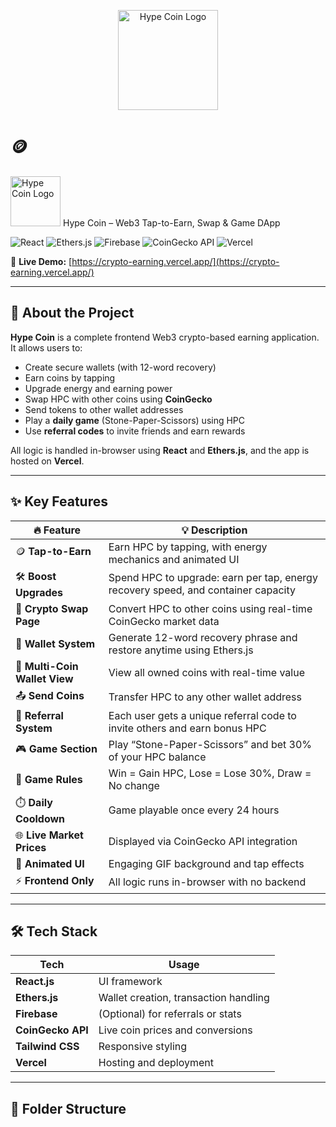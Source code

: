 <p align="center">
  <img src="https://crypto-earning.vercel.app/static/media/hpcimg1.03ddabc360914d5c337e.png" alt="Hype Coin Logo" width="160" />
</p>

# 🪙   
<img src="https://crypto-earning.vercel.app/static/media/hpcimg1.03ddabc360914d5c337e.png" alt="Hype Coin Logo" width="80" />
 Hype Coin – Web3 Tap-to-Earn, Swap & Game DApp

![React](https://img.shields.io/badge/React-20232A?style=for-the-badge&logo=react)
![Ethers.js](https://img.shields.io/badge/Ethers.js-Ethereum-blue?style=for-the-badge)
![Firebase](https://img.shields.io/badge/Firebase-ffca28?style=for-the-badge&logo=firebase)
![CoinGecko API](https://img.shields.io/badge/Data%20From-CoinGecko-green?style=for-the-badge)
![Vercel](https://img.shields.io/badge/Hosted_on-Vercel-black?style=for-the-badge&logo=vercel)

🔗 **Live Demo:** [https://crypto-earning.vercel.app/](https://crypto-earning.vercel.app/)

---

## 📖 About the Project

**Hype Coin** is a complete frontend Web3 crypto-based earning application. It allows users to:

- Create secure wallets (with 12-word recovery)
- Earn coins by tapping
- Upgrade energy and earning power
- Swap HPC with other coins using **CoinGecko**
- Send tokens to other wallet addresses
- Play a **daily game** (Stone-Paper-Scissors) using HPC
- Use **referral codes** to invite friends and earn rewards

All logic is handled in-browser using **React** and **Ethers.js**, and the app is hosted on **Vercel**.

---

## ✨ Key Features

| 🔥 Feature                      | 💡 Description |
|--------------------------------|----------------|
| 🪙 **Tap-to-Earn**              | Earn HPC by tapping, with energy mechanics and animated UI |
| 🛠️ **Boost Upgrades**          | Spend HPC to upgrade: earn per tap, energy recovery speed, and container capacity |
| 🔄 **Crypto Swap Page**         | Convert HPC to other coins using real-time CoinGecko market data |
| 💼 **Wallet System**            | Generate 12-word recovery phrase and restore anytime using Ethers.js |
| 👛 **Multi-Coin Wallet View**   | View all owned coins with real-time value |
| 📤 **Send Coins**               | Transfer HPC to any other wallet address |
| 🧬 **Referral System**          | Each user gets a unique referral code to invite others and earn bonus HPC |
| 🎮 **Game Section**             | Play “Stone-Paper-Scissors” and bet 30% of your HPC balance |
| 🧠 **Game Rules**               | Win = Gain HPC, Lose = Lose 30%, Draw = No change |
| ⏱️ **Daily Cooldown**           | Game playable once every 24 hours |
| 🌐 **Live Market Prices**       | Displayed via CoinGecko API integration |
| 🎨 **Animated UI**              | Engaging GIF background and tap effects |
| ⚡ **Frontend Only**            | All logic runs in-browser with no backend

---

## 🛠️ Tech Stack

| Tech         | Usage                                |
|--------------|----------------------------------------|
| **React.js** | UI framework                          |
| **Ethers.js**| Wallet creation, transaction handling |
| **Firebase** | (Optional) for referrals or stats     |
| **CoinGecko API** | Live coin prices and conversions |
| **Tailwind CSS** | Responsive styling                |
| **Vercel**   | Hosting and deployment                |

---

## 📁 Folder Structure


